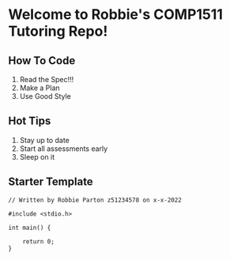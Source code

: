 # Welcome to Robbie's COMP1511 Tutoring Repo!

## How To Code
<ol>
    <li>Read the Spec!!!</li>
    <li>Make a Plan</li>
    <li>Use Good Style</li>

</ol>

## Hot Tips
<ol>
    <li>Stay up to date</li>
    <li>Start all assessments early</li>
    <li>Sleep on it</li>

</ol>

## Starter Template

```
// Written by Robbie Parton z51234578 on x-x-2022

#include <stdio.h>

int main() {

    return 0;
}
```